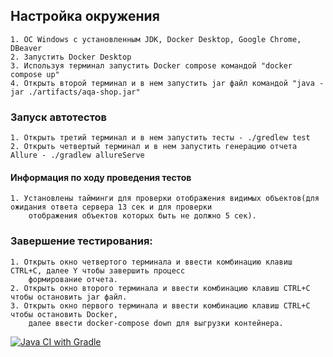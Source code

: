 ## Настройка окружения
    1. ОС Windows с установленным JDK, Docker Desktop, Google Chrome, DBeaver
    2. Запустить Docker Desktop
    3. Используя терминал запустить Docker compose командой "docker compose up"
    4. Открыть второй терминал и в нем запустить jar файл командой "java -jar ./artifacts/aqa-shop.jar"
    
### Запуск автотестов
    1. Открыть третий терминал и в нем запустить тесты - ./gredlew test
    2. Открыть четвертый терминал и в нем запустить генерацию отчета Allure - ./gradlew allureServe

#### Информация по ходу проведения тестов
    1. Установлены тайминги для проверки отображения видимых объектов(для ожидания ответа сервера 13 сек и для проверки
        отображения объектов которых быть не должно 5 сек).

### Завершение тестирования:
    1. Открыть окно четвертого терминала и ввести комбинацию клавиш CTRL+C, далее Y чтобы завершить процесс
        формирование отчета. 
    2. Открыть окно второго терминала и ввести комбинацию клавиш CTRL+C чтобы остановить jar файл.
    3. Открыть окно первого терминала и ввести комбинацию клавиш CTRL+C чтобы остановить Docker, 
        далее ввести docker-compose down для выгрузки контейнера.
[![Java CI with Gradle](https://github.com/Yaroslav-neto/Diplom_Test_Automation/actions/workflows/manual.yml/badge.svg)](https://github.com/Yaroslav-neto/Diplom_Test_Automation/actions/workflows/manual.yml)
